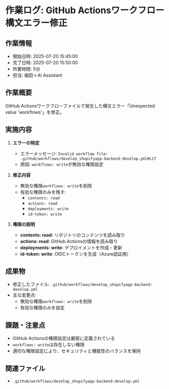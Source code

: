 # 作業ログ: GitHub Actionsワークフロー構文エラー修正

## 作業情報
- 開始日時: 2025-07-20 15:45:00
- 完了日時: 2025-07-20 15:50:00
- 所要時間: 5分
- 担当: 福田＋AI Assistant

## 作業概要
GitHub Actionsワークフローファイルで発生した構文エラー「Unexpected value 'workflows'」を修正。

## 実施内容
1. **エラーの特定**
   - エラーメッセージ: `Invalid workflow file: .github/workflows/develop_shopifyapp-backend-develop.yml#L17`
   - 原因: `workflows: write`が無効な権限設定

2. **修正内容**
   - 無効な権限`workflows: write`を削除
   - 有効な権限のみを残す:
     - `contents: read`
     - `actions: read`
     - `deployments: write`
     - `id-token: write`

3. **権限の説明**
   - **contents: read**: リポジトリのコンテンツを読み取り
   - **actions: read**: GitHub Actionsの情報を読み取り
   - **deployments: write**: デプロイメントを作成・更新
   - **id-token: write**: OIDCトークンを生成（Azure認証用）

## 成果物
- 修正したファイル: `.github/workflows/develop_shopifyapp-backend-develop.yml`
- 主な変更点:
  - 無効な権限`workflows: write`を削除
  - 有効な権限のみを設定

## 課題・注意点
- GitHub Actionsの権限設定は厳密に定義されている
- `workflows: write`は存在しない権限
- 適切な権限設定により、セキュリティと機能性のバランスを保持

## 関連ファイル
- `.github/workflows/develop_shopifyapp-backend-develop.yml` 